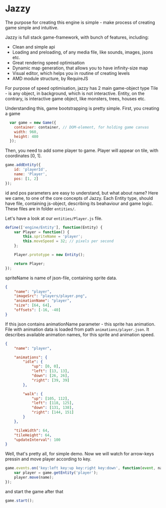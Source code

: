 Jazzy
=====

The purpose for creating this engine is simple - make process of creating game simple and intuitive.

Jazzy is full stack game-framework, with bunch of features, including:
* Clean and simple api
* Loading and preloading, of any media file, like sounds, images, jsons etc.
* Great rendering speed optimisation
* Dynamic map generation, that allows you to have infinity-size map
* Visual editor, which helps you in routine of creating levels
* AMD module structure, by RequireJS

For purpose of speed optimisation, jazzy has 2 main game-object type
Tile - is any object, in background, which is not interactive.
Entity, on the contrary, is interactive game object, like monsters, trees, houses etc.

Understanding this, game bootstrapping is pretty simple.
First, you creating a game
```js
  var game = new Game({
    container: container, // DOM-element, for holding game canvas
    width: 960,
    height: 480
  });
```

Then, you need to add some player to game. Player will appear on tile, with coordinates [0, 1].
```js
game.addEntity({
    id: 'playerId',
    name: 'Player',
    pos: [1, 2]
});
```

id and pos parameters are easy to understand, but what about name?
Here we came, to one of the core concepts of Jazzy. Each Entity type, should have file, containing js-object, describing its beahaviour and game logic. These files are in folder `entities/`.

Let's have a look at our `entities/Player.js` file.
```js
define(['engine/Entity'], function(Entity) {
    var Player = function() {
        this.spriteName = 'player';
        this.moveSpeed = 32; // pixels per second
    };

    Player.prototype = new Entity();

    return Player;
});
```

spriteName is name of json-file, containing sprite data.
```json
{
    "name": "player",
    "imageSrc": "players/player.png",
    "animationName": "player",
    "size": [64, 64],
    "offsets": [-16, -40]
}
```

If this json contains animationName parameter - this sprite has animation.
File with animation data is loaded from path `animations/player.json`. It describes available animation names, for this sprite and animation speed.
```json
{
    "name": "player",

    "animations": {
        "idle": {
            "up": [0, 0],
            "left": [13, 13],
            "down": [26, 26],
            "right": [39, 39]
        },

        "walk": {
            "up": [105, 112],
            "left": [118, 125],
            "down": [131, 138],
            "right": [144, 151]
        }
    },

    "tileWidth": 64,
    "tileHeight": 64,
    "updateInterval": 100
}
```

Well, that's pretty all, for simple demo. Now we will watch for arrow-keys pressin and move player according to key.
```js
game.events.on('key:left key:up key:right key:down', function(event, name) {
    var player = game.getEntity('player');
    player.move(name);
});
```

and start the game after that
```js
game.start();
```





